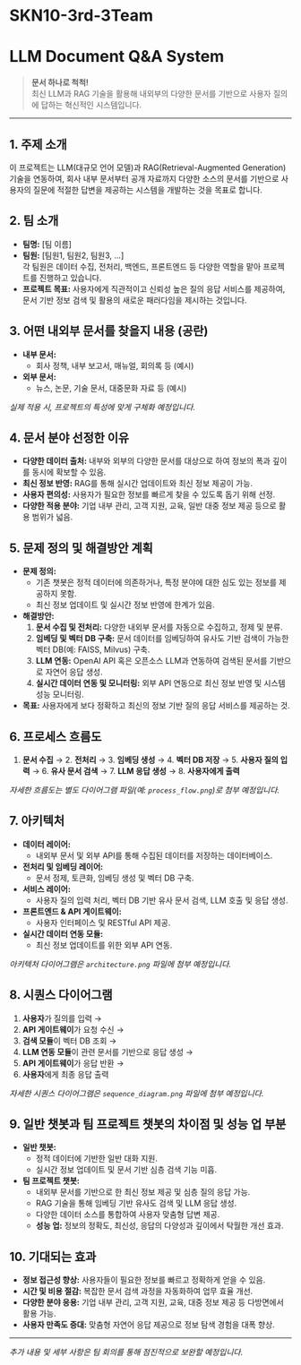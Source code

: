 # SKN10-3rd-3Team

# LLM Document Q&A System

> **문서 하나로 척척!**  
> 최신 LLM과 RAG 기술을 활용해 내외부의 다양한 문서를 기반으로 사용자 질의에 답하는 혁신적인 시스템입니다.

---

## 1. 주제 소개
이 프로젝트는 LLM(대규모 언어 모델)과 RAG(Retrieval-Augmented Generation) 기술을 연동하여, 회사 내부 문서부터 공개 자료까지 다양한 소스의 문서를 기반으로 사용자의 질문에 적절한 답변을 제공하는 시스템을 개발하는 것을 목표로 합니다.

## 2. 팀 소개
- **팀명:** [팀 이름]
- **팀원:** [팀원1, 팀원2, 팀원3, ...]  
  각 팀원은 데이터 수집, 전처리, 백엔드, 프론트엔드 등 다양한 역할을 맡아 프로젝트를 진행하고 있습니다.
- **프로젝트 목표:** 사용자에게 직관적이고 신뢰성 높은 질의 응답 서비스를 제공하여, 문서 기반 정보 검색 및 활용의 새로운 패러다임을 제시하는 것입니다.

## 3. 어떤 내외부 문서를 찾을지 내용 (공란)
- **내부 문서:**  
  - 회사 정책, 내부 보고서, 매뉴얼, 회의록 등 (예시)
- **외부 문서:**  
  - 뉴스, 논문, 기술 문서, 대중문화 자료 등 (예시)
  
*실제 적용 시, 프로젝트의 특성에 맞게 구체화 예정입니다.*

## 4. 문서 분야 선정한 이유
- **다양한 데이터 출처:** 내부와 외부의 다양한 문서를 대상으로 하여 정보의 폭과 깊이를 동시에 확보할 수 있음.
- **최신 정보 반영:** RAG를 통해 실시간 업데이트와 최신 정보 제공이 가능.
- **사용자 편의성:** 사용자가 필요한 정보를 빠르게 찾을 수 있도록 돕기 위해 선정.
- **다양한 적용 분야:** 기업 내부 관리, 고객 지원, 교육, 일반 대중 정보 제공 등으로 활용 범위가 넓음.

## 5. 문제 정의 및 해결방안 계획
- **문제 정의:**  
  - 기존 챗봇은 정적 데이터에 의존하거나, 특정 분야에 대한 심도 있는 정보를 제공하지 못함.
  - 최신 정보 업데이트 및 실시간 정보 반영에 한계가 있음.
- **해결방안:**  
  1. **문서 수집 및 전처리:** 다양한 내외부 문서를 자동으로 수집하고, 정제 및 분류.
  2. **임베딩 및 벡터 DB 구축:** 문서 데이터를 임베딩하여 유사도 기반 검색이 가능한 벡터 DB(예: FAISS, Milvus) 구축.
  3. **LLM 연동:** OpenAI API 혹은 오픈소스 LLM과 연동하여 검색된 문서를 기반으로 자연어 응답 생성.
  4. **실시간 데이터 연동 및 모니터링:** 외부 API 연동으로 최신 정보 반영 및 시스템 성능 모니터링.
- **목표:** 사용자에게 보다 정확하고 최신의 정보 기반 질의 응답 서비스를 제공하는 것.

## 6. 프로세스 흐름도
1. **문서 수집** → 2. **전처리** → 3. **임베딩 생성** → 4. **벡터 DB 저장** → 5. **사용자 질의 입력** → 6. **유사 문서 검색** → 7. **LLM 응답 생성** → 8. **사용자에게 출력**

*자세한 흐름도는 별도 다이어그램 파일(예: `process_flow.png`)로 첨부 예정입니다.*

## 7. 아키텍처
- **데이터 레이어:**  
  - 내외부 문서 및 외부 API를 통해 수집된 데이터를 저장하는 데이터베이스.
- **전처리 및 임베딩 레이어:**  
  - 문서 정제, 토큰화, 임베딩 생성 및 벡터 DB 구축.
- **서비스 레이어:**  
  - 사용자 질의 입력 처리, 벡터 DB 기반 유사 문서 검색, LLM 호출 및 응답 생성.
- **프론트엔드 & API 게이트웨이:**  
  - 사용자 인터페이스 및 RESTful API 제공.
- **실시간 데이터 연동 모듈:**  
  - 최신 정보 업데이트를 위한 외부 API 연동.

*아키텍처 다이어그램은 `architecture.png` 파일에 첨부 예정입니다.*

## 8. 시퀀스 다이어그램
1. **사용자**가 질의를 입력 →
2. **API 게이트웨이**가 요청 수신 →
3. **검색 모듈**이 벡터 DB 조회 →
4. **LLM 연동 모듈**이 관련 문서를 기반으로 응답 생성 →
5. **API 게이트웨이**가 응답 반환 →
6. **사용자**에게 최종 응답 출력

*자세한 시퀀스 다이어그램은 `sequence_diagram.png` 파일에 첨부 예정입니다.*

## 9. 일반 챗봇과 팀 프로젝트 챗봇의 차이점 및 성능 업 부분
- **일반 챗봇:**  
  - 정적 데이터에 기반한 일반 대화 지원.  
  - 실시간 정보 업데이트 및 문서 기반 심층 검색 기능 미흡.
- **팀 프로젝트 챗봇:**  
  - 내외부 문서를 기반으로 한 최신 정보 제공 및 심층 질의 응답 가능.
  - RAG 기술을 통해 임베딩 기반 유사도 검색 및 LLM 응답 생성.
  - 다양한 데이터 소스를 통합하여 사용자 맞춤형 답변 제공.
  - **성능 업:** 정보의 정확도, 최신성, 응답의 다양성과 깊이에서 탁월한 개선 효과.

## 10. 기대되는 효과
- **정보 접근성 향상:** 사용자들이 필요한 정보를 빠르고 정확하게 얻을 수 있음.
- **시간 및 비용 절감:** 복잡한 문서 검색 과정을 자동화하여 업무 효율 개선.
- **다양한 분야 응용:** 기업 내부 관리, 고객 지원, 교육, 대중 정보 제공 등 다방면에서 활용 가능.
- **사용자 만족도 증대:** 맞춤형 자연어 응답 제공으로 정보 탐색 경험을 대폭 향상.

---

*추가 내용 및 세부 사항은 팀 회의를 통해 점진적으로 보완할 예정입니다.*


